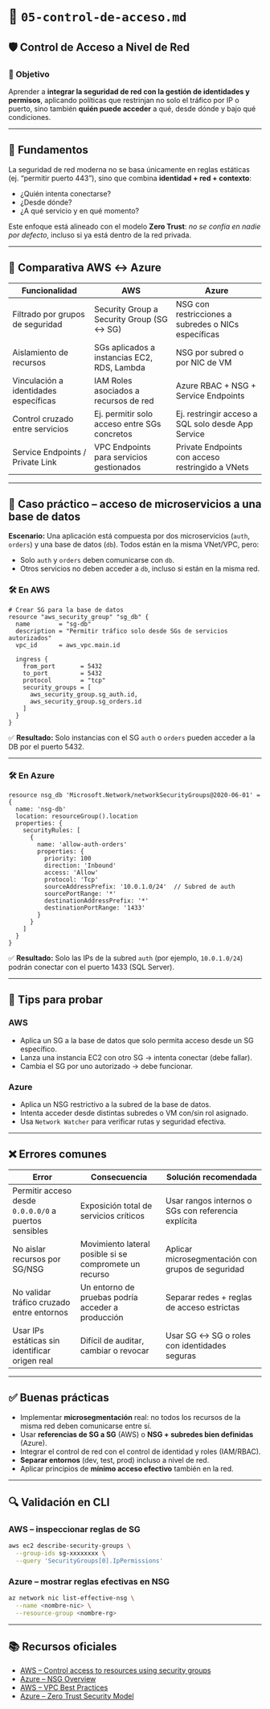 # 📄 `05-control-de-acceso.md`

## 🛡️ Control de Acceso a Nivel de Red

### 🎯 Objetivo

Aprender a **integrar la seguridad de red con la gestión de identidades y permisos**, aplicando políticas que restrinjan no solo el tráfico por IP o puerto, sino también **quién puede acceder** a qué, desde dónde y bajo qué condiciones.

---

## 🧠 Fundamentos

La seguridad de red moderna no se basa únicamente en reglas estáticas (ej. “permitir puerto 443”), sino que combina **identidad + red + contexto**:

* ¿Quién intenta conectarse?
* ¿Desde dónde?
* ¿A qué servicio y en qué momento?

Este enfoque está alineado con el modelo **Zero Trust**: *no se confía en nadie por defecto*, incluso si ya está dentro de la red privada.

---

## 🔄 Comparativa AWS ↔ Azure

| Funcionalidad                         | AWS                                          | Azure                                               |
| ------------------------------------- | -------------------------------------------- | --------------------------------------------------- |
| Filtrado por grupos de seguridad      | Security Group a Security Group (SG ↔ SG)    | NSG con restricciones a subredes o NICs específicas |
| Aislamiento de recursos               | SGs aplicados a instancias EC2, RDS, Lambda  | NSG por subred o por NIC de VM                      |
| Vinculación a identidades específicas | IAM Roles asociados a recursos de red        | Azure RBAC + NSG + Service Endpoints                |
| Control cruzado entre servicios       | Ej. permitir solo acceso entre SGs concretos | Ej. restringir acceso a SQL solo desde App Service  |
| Service Endpoints / Private Link      | VPC Endpoints para servicios gestionados     | Private Endpoints con acceso restringido a VNets    |

---

## 🧱 Caso práctico – acceso de microservicios a una base de datos

**Escenario:**
Una aplicación está compuesta por dos microservicios (`auth`, `orders`) y una base de datos (`db`). Todos están en la misma VNet/VPC, pero:

* Solo `auth` y `orders` deben comunicarse con `db`.
* Otros servicios no deben acceder a `db`, incluso si están en la misma red.

### 🛠 En AWS

```hcl
# Crear SG para la base de datos
resource "aws_security_group" "sg_db" {
  name        = "sg-db"
  description = "Permitir tráfico solo desde SGs de servicios autorizados"
  vpc_id      = aws_vpc.main.id

  ingress {
    from_port       = 5432
    to_port         = 5432
    protocol        = "tcp"
    security_groups = [
      aws_security_group.sg_auth.id,
      aws_security_group.sg_orders.id
    ]
  }
}
```

✅ **Resultado:** Solo instancias con el SG `auth` o `orders` pueden acceder a la DB por el puerto 5432.

---

### 🛠 En Azure

```bicep
resource nsg_db 'Microsoft.Network/networkSecurityGroups@2020-06-01' = {
  name: 'nsg-db'
  location: resourceGroup().location
  properties: {
    securityRules: [
      {
        name: 'allow-auth-orders'
        properties: {
          priority: 100
          direction: 'Inbound'
          access: 'Allow'
          protocol: 'Tcp'
          sourceAddressPrefix: '10.0.1.0/24'  // Subred de auth
          sourcePortRange: '*'
          destinationAddressPrefix: '*'
          destinationPortRange: '1433'
        }
      }
    ]
  }
}
```

✅ **Resultado:** Solo las IPs de la subred `auth` (por ejemplo, `10.0.1.0/24`) podrán conectar con el puerto 1433 (SQL Server).

---

## 🧪 Tips para probar

### AWS

* Aplica un SG a la base de datos que solo permita acceso desde un SG específico.
* Lanza una instancia EC2 con otro SG → intenta conectar (debe fallar).
* Cambia el SG por uno autorizado → debe funcionar.

### Azure

* Aplica un NSG restrictivo a la subred de la base de datos.
* Intenta acceder desde distintas subredes o VM con/sin rol asignado.
* Usa `Network Watcher` para verificar rutas y seguridad efectiva.

---

## ❌ Errores comunes

| Error                                                 | Consecuencia                                           | Solución recomendada                                |
| ----------------------------------------------------- | ------------------------------------------------------ | --------------------------------------------------- |
| Permitir acceso desde `0.0.0.0/0` a puertos sensibles | Exposición total de servicios críticos                 | Usar rangos internos o SGs con referencia explícita |
| No aislar recursos por SG/NSG                         | Movimiento lateral posible si se compromete un recurso | Aplicar microsegmentación con grupos de seguridad   |
| No validar tráfico cruzado entre entornos             | Un entorno de pruebas podría acceder a producción      | Separar redes + reglas de acceso estrictas          |
| Usar IPs estáticas sin identificar origen real        | Difícil de auditar, cambiar o revocar                  | Usar SG ↔ SG o roles con identidades seguras        |

---

## ✅ Buenas prácticas

* Implementar **microsegmentación** real: no todos los recursos de la misma red deben comunicarse entre sí.
* Usar **referencias de SG a SG** (AWS) o **NSG + subredes bien definidas** (Azure).
* Integrar el control de red con el control de identidad y roles (IAM/RBAC).
* **Separar entornos** (dev, test, prod) incluso a nivel de red.
* Aplicar principios de **mínimo acceso efectivo** también en la red.

---

## 🔍 Validación en CLI

### AWS – inspeccionar reglas de SG

```bash
aws ec2 describe-security-groups \
  --group-ids sg-xxxxxxxx \
  --query 'SecurityGroups[0].IpPermissions'
```

### Azure – mostrar reglas efectivas en NSG

```bash
az network nic list-effective-nsg \
  --name <nombre-nic> \
  --resource-group <nombre-rg>
```

---

## 📚 Recursos oficiales

* [AWS – Control access to resources using security groups](https://docs.aws.amazon.com/vpc/latest/userguide/VPC_SecurityGroups.html)
* [Azure – NSG Overview](https://learn.microsoft.com/en-us/azure/virtual-network/network-security-groups-overview)
* [AWS – VPC Best Practices](https://docs.aws.amazon.com/vpc/latest/userguide/vpc-best-practices.html)
* [Azure – Zero Trust Security Model](https://learn.microsoft.com/en-us/security/zero-trust/)